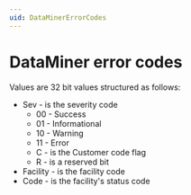 ```yaml
---
uid: DataMinerErrorCodes
---
```


# DataMiner error codes

Values are 32 bit values structured as follows:

- Sev - is the severity code
  - 00 - Success
  - 01 - Informational
  - 10 - Warning
  - 11 - Error
  - C - is the Customer code flag
  - R - is a reserved bit
- Facility - is the facility code
- Code - is the facility's status code
